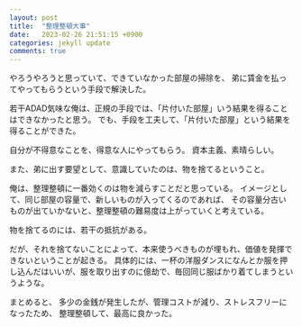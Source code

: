 ```yaml
---
layout: post
title:  "整理整頓大事"
date:   2023-02-26 21:51:15 +0900
categories: jekyll update
comments: true
---
```


やろうやろうと思っていて、できていなかった部屋の掃除を、
弟に賃金を払ってやってもらうという手段で解決した。

若干ADAD気味な俺は、正規の手段では、「片付いた部屋」いう結果を得ることはできなかったと思う。
でも、手段を工夫して、「片付いた部屋」という結果を得ることができた。

自分が不得意なことを、得意な人にやってもらう。
資本主義、素晴らしい。

また、弟に出す要望として、意識していたのは、物を捨てるということ。

俺は、整理整頓に一番効くのは物を減らすことだと思っている。
イメージとして、同じ部屋の容量で、新しいものが入ってくるのであれば、
その容量分古いものが出ていかないと、整理整頓の難易度は上がっていくと考えている。

物を捨てるのには、若干の抵抗がある。

だが、それを捨てないことによって、本来使うべきものが埋もれ、価値を発揮できないということが起きる。
具体的には、一杯の洋服ダンスになんとか服を押し込んだはいいが、服を取り出すのに億劫で、毎回同じ服ばかり着てしまうというような。

まとめると、
多少の金銭が発生したが、管理コストが減り、ストレスフリーになったため、
整理整頓して、最高に良かった。





